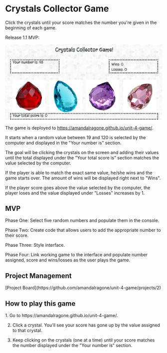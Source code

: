 <h1>Crystals Collector Game</h1>

Click the crystals until your score matches the number you're given in the beginning of each game.  

Release 1.1 MVP:

![App](assets/images/crystals.jpg)

The game is deployed to https://amandalragone.github.io/unit-4-game/.

It starts when a random value between 19 and 120 is selected by the computer and displayed in the "Your number is" section.

The goal will be clicking the crystals on the screen and adding their values until the total displayed under the "Your total score is" section matches the value selected by the computer.

If the player is able to match the exact same value, he/she wins and the game starts over. The amount of wins will be displayed right next to "Wins".

If the player score goes above the value selected by the computer, the player loses and the value displayed under "Losses" increases by 1.

<h2>MVP</h2>
Phase One: Select five random numbers and populate them in the console.

Phase Two: Create code that allows users to add the appropriate number to their score.

Phase Three: Style interface.

Phase Four: Link working game to the interface and populate number assigned, score and wins/losses as the user plays the game.

<h2>Project Management</h2>
[Project Board](https://github.com/amandalragone/unit-4-game/projects/2)

<h2>How to play this game</h2>
1. Go to https://amandalragone.github.io/unit-4-game/.

2. Click a crystal. You'll see your score has gone up by the value assigned to that crystal.

3. Keep clicking on the crystals (one at a time) until your score matches the number displayed under the "Your number is" section.
